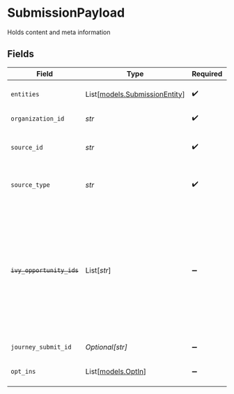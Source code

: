 # SubmissionPayload

Holds content and meta information


## Fields

| Field                                                                                                                                                | Type                                                                                                                                                 | Required                                                                                                                                             | Description                                                                                                                                          | Example                                                                                                                                              |
| ---------------------------------------------------------------------------------------------------------------------------------------------------- | ---------------------------------------------------------------------------------------------------------------------------------------------------- | ---------------------------------------------------------------------------------------------------------------------------------------------------- | ---------------------------------------------------------------------------------------------------------------------------------------------------- | ---------------------------------------------------------------------------------------------------------------------------------------------------- |
| `entities`                                                                                                                                           | List[[models.SubmissionEntity](../models/submissionentity.md)]                                                                                       | :heavy_check_mark:                                                                                                                                   | Entities to create from submission<br/>                                                                                                              |                                                                                                                                                      |
| `organization_id`                                                                                                                                    | *str*                                                                                                                                                | :heavy_check_mark:                                                                                                                                   | organization id                                                                                                                                      | 123                                                                                                                                                  |
| `source_id`                                                                                                                                          | *str*                                                                                                                                                | :heavy_check_mark:                                                                                                                                   | identifier for source e.g. journey ID or frontend ID                                                                                                 | ce99875f-fba9-4fe2-a8f9-afaf52059051                                                                                                                 |
| `source_type`                                                                                                                                        | *str*                                                                                                                                                | :heavy_check_mark:                                                                                                                                   | type of source, e.g. journey or frontend                                                                                                             | journey                                                                                                                                              |
| ~~`ivy_opportunity_ids`~~                                                                                                                            | List[*str*]                                                                                                                                          | :heavy_minus_sign:                                                                                                                                   | : warning: ** DEPRECATED **: This will be removed in a future release, please migrate away from it as soon as possible.<br/><br/>Related Ivy Opportunity Ids |                                                                                                                                                      |
| `journey_submit_id`                                                                                                                                  | *Optional[str]*                                                                                                                                      | :heavy_minus_sign:                                                                                                                                   | journey submit uid                                                                                                                                   | 123                                                                                                                                                  |
| `opt_ins`                                                                                                                                            | List[[models.OptIn](../models/optin.md)]                                                                                                             | :heavy_minus_sign:                                                                                                                                   | Opt-ins to create from submission<br/>                                                                                                               |                                                                                                                                                      |
